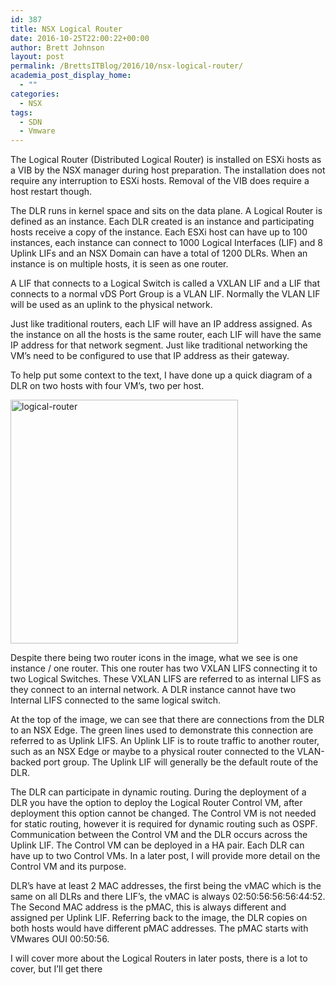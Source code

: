 ```yaml
---
id: 387
title: NSX Logical Router
date: 2016-10-25T22:00:22+00:00
author: Brett Johnson
layout: post
permalink: /BrettsITBlog/2016/10/nsx-logical-router/
academia_post_display_home:
  - ""
categories:
  - NSX
tags:
  - SDN
  - Vmware
---
```

The Logical Router (Distributed Logical Router) is installed on ESXi hosts as a VIB by the NSX manager during host preparation. The installation does not require any interruption to ESXi hosts. Removal of the VIB does require a host restart though.

The DLR runs in kernel space and sits on the data plane. A Logical Router is defined as an instance. Each DLR created is an instance and participating hosts receive a copy of the instance. Each ESXi host can have up to 100 instances, each instance can connect to 1000 Logical Interfaces (LIF) and 8 Uplink LIFs and an NSX Domain can have a total of 1200 DLRs. When an instance is on multiple hosts, it is seen as one router.

A LIF that connects to a Logical Switch is called a VXLAN LIF and a LIF that connects to a normal vDS Port Group is a VLAN LIF. Normally the VLAN LIF will be used as an uplink to the physical network.

Just like traditional routers, each LIF will have an IP address assigned. As the instance on all the hosts is the same router, each LIF will have the same IP address for that network segment. Just like traditional networking the VM’s need to be configured to use that IP address as their gateway.

To help put some context to the text, I have done up a quick diagram of a DLR on two hosts with four VM’s, two per host.

<a href="https://sdbrett.com/assets/images/2016/10/Logical-Router.png" target="_blank"><img class="alignnone wp-image-388" src="https://sdbrett.com/assets/images/2016/10/Logical-Router-280x300.png" alt="logical-router" width="364" height="390" srcset="https://sdbrett.com/assets/images/2016/10/Logical-Router-280x300.png 280w, https://sdbrett.com/assets/images/2016/10/Logical-Router-260x279.png 260w, https://sdbrett.com/assets/images/2016/10/Logical-Router.png 726w" sizes="(max-width: 364px) 100vw, 364px" /></a>

Despite there being two router icons in the image, what we see is one instance / one router. This one router has two VXLAN LIFS connecting it to two Logical Switches. These VXLAN LIFS are referred to as internal LIFS as they connect to an internal network. A DLR instance cannot have two Internal LIFS connected to the same logical switch.
  
At the top of the image, we can see that there are connections from the DLR to an NSX Edge. The green lines used to demonstrate this connection are referred to as Uplink LIFS. An Uplink LIF is to route traffic to another router, such as an NSX Edge or maybe to a physical router connected to the VLAN-backed port group. The Uplink LIF will generally be the default route of the DLR.

The DLR can participate in dynamic routing. During the deployment of a DLR you have the option to deploy the Logical Router Control VM, after deployment this option cannot be changed. The Control VM is not needed for static routing, however it is required for dynamic routing such as OSPF. Communication between the Control VM and the DLR occurs across the Uplink LIF. The Control VM can be deployed in a HA pair. Each DLR can have up to two Control VMs. In a later post, I will provide more detail on the Control VM and its purpose. 

DLR’s have at least 2 MAC addresses, the first being the vMAC which is the same on all DLRs and there LIF’s, the vMAC is always 02:50:56:56:56:44:52. The Second MAC address is the pMAC, this is always different and assigned per Uplink LIF. Referring back to the image, the DLR copies on both hosts would have different pMAC addresses. The pMAC starts with VMwares OUI 00:50:56. 

I will cover more about the Logical Routers in later posts, there is a lot to cover, but I&#8217;ll get there